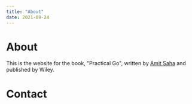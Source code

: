 ```yaml
---
title: "About"
date: 2021-09-24
---
```


# About

This is the website for the book, "Practical Go", written by [Amit Saha](https://echorand.me)
and published by Wiley.

# Contact
